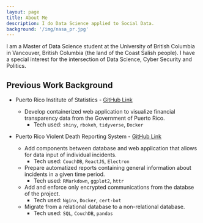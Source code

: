 ```yaml
---
layout: page
title: About Me
description: I do Data Science applied to Social Data.
background: '/img/nasa_pr.jpg'
---
```


I am a Master of Data Science student at the University 
of British Columbia in Vancouver, British Columbia (the land of the Coast Salish
people). I have a special interest for the intersection of Data Science, Cyber 
Security and Politics. 

## Previous Work Background

* Puerto Rico Institute of Statistics - [GitHub Link](https://github.com/ian-flores/TransparenciaFinanciera)
    * Develop containerized web application to visualize financial transparency data from the Government of Puerto Rico.
      * Tech used: `shiny`, `rbokeh`, `tidyverse`, `Docker`

* Puerto Rico Violent Death Reporting System - [GitHub Link]()
   * Add components between database and web application that allows for data input of individual incidents.
      * Tech used: `CouchDB`, `ReactJS`, `Electron`
   * Prepare automatized reports containing general information about incidents in a given time period.
      * Tech used: `RMarkdown`, `ggplot2`, `httr`
   * Add and enforce only encrypted communications from the databse of the project.
      * Tech used: `Nginx`, `Docker`, `cert-bot`
   * Migrate from a relational database to a non-relational database.
      * Tech used: `SQL`, `CouchDB`, `pandas`
